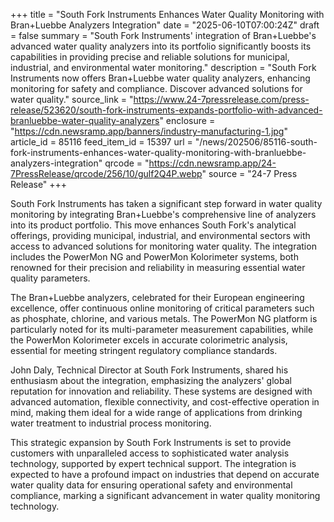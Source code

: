 +++
title = "South Fork Instruments Enhances Water Quality Monitoring with Bran+Luebbe Analyzers Integration"
date = "2025-06-10T07:00:24Z"
draft = false
summary = "South Fork Instruments' integration of Bran+Luebbe's advanced water quality analyzers into its portfolio significantly boosts its capabilities in providing precise and reliable solutions for municipal, industrial, and environmental water monitoring."
description = "South Fork Instruments now offers Bran+Luebbe water quality analyzers, enhancing monitoring for safety and compliance. Discover advanced solutions for water quality."
source_link = "https://www.24-7pressrelease.com/press-release/523620/south-fork-instruments-expands-portfolio-with-advanced-branluebbe-water-quality-analyzers"
enclosure = "https://cdn.newsramp.app/banners/industry-manufacturing-1.jpg"
article_id = 85116
feed_item_id = 15397
url = "/news/202506/85116-south-fork-instruments-enhances-water-quality-monitoring-with-branluebbe-analyzers-integration"
qrcode = "https://cdn.newsramp.app/24-7PressRelease/qrcode/256/10/gulf2Q4P.webp"
source = "24-7 Press Release"
+++

<p>South Fork Instruments has taken a significant step forward in water quality monitoring by integrating Bran+Luebbe's comprehensive line of analyzers into its product portfolio. This move enhances South Fork's analytical offerings, providing municipal, industrial, and environmental sectors with access to advanced solutions for monitoring water quality. The integration includes the PowerMon NG and PowerMon Kolorimeter systems, both renowned for their precision and reliability in measuring essential water quality parameters.</p><p>The Bran+Luebbe analyzers, celebrated for their European engineering excellence, offer continuous online monitoring of critical parameters such as phosphate, chlorine, and various metals. The PowerMon NG platform is particularly noted for its multi-parameter measurement capabilities, while the PowerMon Kolorimeter excels in accurate colorimetric analysis, essential for meeting stringent regulatory compliance standards.</p><p>John Daly, Technical Director at South Fork Instruments, shared his enthusiasm about the integration, emphasizing the analyzers' global reputation for innovation and reliability. These systems are designed with advanced automation, flexible connectivity, and cost-effective operation in mind, making them ideal for a wide range of applications from drinking water treatment to industrial process monitoring.</p><p>This strategic expansion by South Fork Instruments is set to provide customers with unparalleled access to sophisticated water analysis technology, supported by expert technical support. The integration is expected to have a profound impact on industries that depend on accurate water quality data for ensuring operational safety and environmental compliance, marking a significant advancement in water quality monitoring technology.</p>
